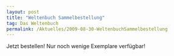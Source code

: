 ```yaml
---
layout: post
title: "Weltenbuch Sammelbestellung"
tag: Das Weltenbuch
permalink: /Aktuelles/2009-08-30-WeltenbuchSammelbestellung
---
```



Jetzt bestellen! Nur noch wenige Exemplare verfügbar!


